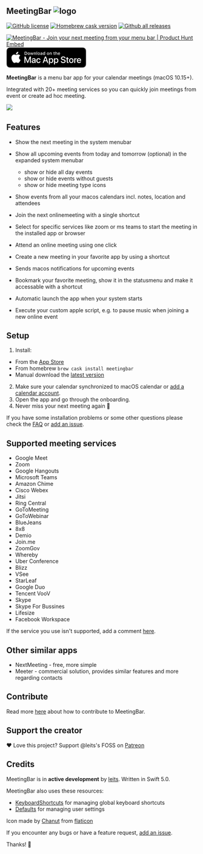 ## MeetingBar ![logo](https://github.com/leits/MeetingBar/blob/master/MeetingBar/Assets.xcassets/AppIcon.appiconset/32x32.png)

[![GitHub license](https://img.shields.io/github/license/leits/MeetingBar.svg)](https://github.com/leits/MeetingBar/blob/master/LICENSE)
[![Homebrew cask version](https://img.shields.io/homebrew/cask/v/meetingbar)](https://formulae.brew.sh/cask/meetingbar)
[![Github all releases](https://img.shields.io/github/downloads/leits/MeetingBar/total.svg)](https://GitHub.com/leits/MeetingBar/releases/)

<a href="https://www.producthunt.com/posts/meetingbar?utm_source=badge-featured&utm_medium=badge&utm_souce=badge-meetingbar" target="_blank"><img src="https://api.producthunt.com/widgets/embed-image/v1/featured.svg?post_id=203807&theme=light" alt="MeetingBar - Join your next meeting from your menu bar | Product Hunt Embed" style="width: 250px; height: 54px;" width="250px" height="54px" /></a>
[![Download on the Mac App Store](mas_badge.png)](https://apps.apple.com/us/app/id1532419400)

**MeetingBar** is a menu bar app for your calendar meetings (macOS 10.15+).

Integrated with 20+ meeting services so you can quickly join meetings from event or create ad hoc meeting.

<img src="https://github.com/leits/MeetingBar/blob/master/screenshot.png" width="700">

## Features

* Show the next meeting in the system menubar
* Show all upcoming events from today and tomorrow (optional) in the expanded system menubar 
  * show or hide all day events
  * show or hide events without guests
  * show or hide meeting type icons 

* Show events from all your macos calendars incl. notes, location and attendees
* Join the next onlinemeeting with a single shortcut
* Select for specific services like zoom or ms teams to start the meeting in the installed app or browser
* Attend an online meeting using one click
* Create a new meeting in your favorite app by using a shortcut
* Sends macos notifications for upcoming events
* Bookmark your favorite meeting, show it in the statusmenu and make it accessable with a shortcut
* Automatic launch the app when your system starts 
* Execute your custom apple script, e.g. to pause music when joining a new online event 

## Setup

1. Install:
  * From the [App Store](https://apps.apple.com/us/app/id1532419400)
  * From homebrew `brew cask install meetingbar`
  * Manual download the [latest version](https://github.com/leits/MeetingBar/releases/latest/download/MeetingBar.dmg)
2. Make sure your calendar synchronized to macOS calendar or [add a calendar account](https://support.apple.com/guide/calendar/add-or-delete-calendar-accounts-icl4308d6701/mac).
3. Open the app and go through the onboarding.
3. Never miss your next meeting again :tada:

If you have some installation problems or some other questions please check the [FAQ](../../wiki/FAQ) or [add an issue](https://github.com/leits/MeetingBar/issues/new).

## Supported meeting services

- Google Meet
- Zoom
- Google Hangouts
- Microsoft Teams
- Amazon Chime
- Cisco Webex
- Jitsi
- Ring Central
- GoToMeeting
- GoToWebinar
- BlueJeans
- 8x8
- Demio
- Join.me
- ZoomGov
- Whereby
- Uber Conference
- Blizz
- VSee
- StarLeaf
- Google Duo
- Tencent VooV
- Skype
- Skype For Bussines
- Lifesize
- Facebook Workspace

If the service you use isn't supported, add a comment [here](https://github.com/leits/MeetingBar/issues/62).


## Other similar apps

* NextMeeting - free, more simple
* Meeter - commercial solution, provides similar features and more regarding contacts

## Contribute

Read more [here](CONTRIBUTING.md) about how to contribute to MeetingBar.

## Support the creator

❤️ Love this project? Support @leits's FOSS on [Patreon](https://www.patreon.com/meetingbar)

## Credits

MeetingBar is in **active development** by [leits](https://github.com/leits). Written in Swift 5.0.

MeetingBar also uses these resources:
- [KeyboardShortcuts](https://github.com/sindresorhus/KeyboardShortcuts) for managing global keyboard shortcuts
- [Defaults](https://github.com/sindresorhus/Defaults) for managing user settings

Icon made by [Chanut](https://www.flaticon.com/authors/chanut) from [flaticon](https://www.flaticon.com)

If you encounter any bugs or have a feature request, [add an issue](https://github.com/leits/MeetingBar/issues/new).

Thanks! :wave:
